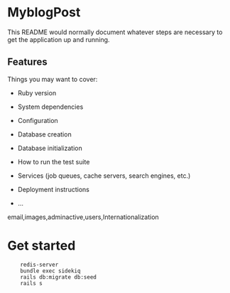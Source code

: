 # MyblogPost

This README would normally document whatever steps are necessary to get the
application up and running.

## Features

Things you may want to cover:

* Ruby version

* System dependencies

* Configuration

* Database creation

* Database initialization

* How to run the test suite

* Services (job queues, cache servers, search engines, etc.)

* Deployment instructions

* ...

email,images,adminactive,users,Internationalization

# Get started

```
	redis-server
	bundle exec sidekiq
	rails db:migrate db:seed
	rails s
```
